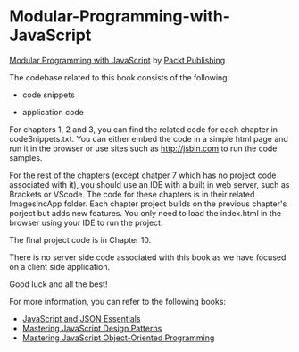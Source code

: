 # Modular-Programming-with-JavaScript
[Modular Programming with JavaScript](https://www.packtpub.com/web-development/modular-programming-javascript?utm_source=GitHub&utm_medium=repository&utm_campaign=9781785880650) by [Packt Publishing](https://www.packtpub.com/)


The codebase related to this book consists of the following:

- code snippets

- application code

For chapters 1, 2 and 3, you can find the related code for each chapter in codeSnippets.txt.
You can either embed the code in a simple html page and run it in the browser or use sites such as http://jsbin.com to run the code samples.

For the rest of the chapters (except chatper 7 which has no project code associated with it), you should use an IDE with a built in web server, such as Brackets or VScode. The code for these chapters is in their related ImagesIncApp folder. Each chapter project builds on the previous chapter's porject but adds new features. You only need to load the index.html in the browser using your IDE to run the project.

The final project code is in Chapter 10.

There is no server side code associated with this book as we have focused on a client side application.

Good luck and all the best!

For more information, you can refer to the following books:
* [JavaScript and JSON Essentials](https://www.packtpub.com/web-development/javascript-and-json-essentials?utm_source=GitHub&utm_medium=repository&utm_campaign=9781783286034)
* [Mastering JavaScript Design Patterns](https://www.packtpub.com/application-development/mastering-javascript-design-patterns?utm_source=GitHub&utm_medium=repository&utm_campaign=9781783987986)
* [Mastering JavaScript Object-Oriented Programming](https://www.packtpub.com/web-development/mastering-javascript-object-oriented-programming?utm_source=GitHub&utm_medium=repository&utm_campaign=9781785889103)
